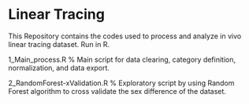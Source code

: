 # Linear Tracing
This Repository contains the codes used to process and analyze in vivo linear tracing dataset. Run in R.

1_Main_process.R  % Main script for data clearing, category definition, normalization, and data export. 

2_RandomForest-xValidation.R  % Exploratory script by using Random Forest algorithm to cross validate the sex difference of the dataset.

